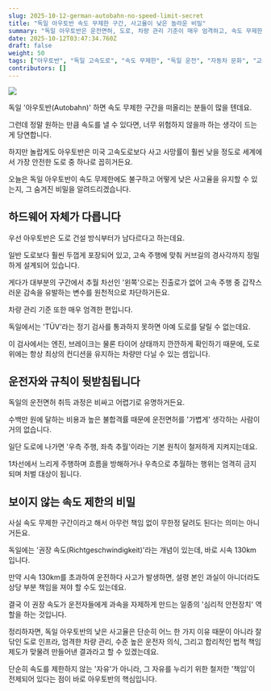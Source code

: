 ```yaml
---
slug: 2025-10-12-german-autobahn-no-speed-limit-secret
title: "독일 아우토반 속도 무제한 구간, 사고율이 낮은 놀라운 비밀"
summary: "독일 아우토반은 운전면허, 도로, 차량 관리 기준이 매우 엄격하고, 속도 무제한 구간이라도 사고 시 법적 책임이 달라지는 독특한 시스템 덕분에 낮은 사고율을 유지합니다."
date: 2025-10-12T03:47:34.760Z
draft: false
weight: 50
tags: ["아우토반", "독일 고속도로", "속도 무제한", "독일 운전", "자동차 문화", "교통 안전", "운전면허"]
contributors: []
---
```


![](https://blogger.googleusercontent.com/img/a/AVvXsEhPQoadhSU9Lqdpyeyz5EXbABIRH8gZifw3DpwQ8OVMabGEqB4IB5DLruwF6QxRFxXNzaZAp3Aimi1ViYy9bX3p2NVvGrYVecOVs9a_bZ2KvR4Bh8iJAVqnGB1-G3EbFKEcWvpfaRVIU4Sjn7doOWn9-4IdcvKRz9vGZMK4bozfe8M_TFmPc_RhYUEpFuM=s16000)

독일 '아우토반(Autobahn)' 하면 속도 무제한 구간을 떠올리는 분들이 많을 텐데요.

그런데 정말 원하는 만큼 속도를 낼 수 있다면, 너무 위험하지 않을까 하는 생각이 드는 게 당연합니다.

하지만 놀랍게도 아우토반은 미국 고속도로보다 사고 사망률이 훨씬 낮을 정도로 세계에서 가장 안전한 도로 중 하나로 꼽히거든요.

오늘은 독일 아우토반이 속도 무제한에도 불구하고 어떻게 낮은 사고율을 유지할 수 있는지, 그 숨겨진 비밀을 알려드리겠습니다.

## 하드웨어 자체가 다릅니다

우선 아우토반은 도로 건설 방식부터가 남다르다고 하는데요.

일반 도로보다 훨씬 두껍게 포장되어 있고, 고속 주행에 맞춰 커브길의 경사각까지 정밀하게 설계되어 있습니다.

게다가 대부분의 구간에서 추월 차선인 '왼쪽'으로는 진출로가 없어 고속 주행 중 갑작스러운 감속을 유발하는 변수를 원천적으로 차단하거든요.

차량 관리 기준 또한 매우 엄격한 편입니다.

독일에서는 'TÜV'라는 정기 검사를 통과하지 못하면 아예 도로를 달릴 수 없는데요.

이 검사에서는 엔진, 브레이크는 물론 타이어 상태까지 깐깐하게 확인하기 때문에, 도로 위에는 항상 최상의 컨디션을 유지하는 차량만 다닐 수 있는 셈입니다.

## 운전자와 규칙이 뒷받침됩니다

독일의 운전면허 취득 과정은 비싸고 어렵기로 유명하거든요.

수백만 원에 달하는 비용과 높은 불합격률 때문에 운전면허를 '가볍게' 생각하는 사람이 거의 없습니다.

일단 도로에 나가면 '우측 주행, 좌측 추월'이라는 기본 원칙이 철저하게 지켜지는데요.

1차선에서 느리게 주행하며 흐름을 방해하거나 우측으로 추월하는 행위는 엄격히 금지되며 처벌 대상이 됩니다.

## 보이지 않는 속도 제한의 비밀

사실 속도 무제한 구간이라고 해서 아무런 책임 없이 무한정 달려도 된다는 의미는 아니거든요.

독일에는 '권장 속도(Richtgeschwindigkeit)'라는 개념이 있는데, 바로 시속 130km입니다.

만약 시속 130km를 초과하여 운전하다 사고가 발생하면, 설령 본인 과실이 아니더라도 상당 부분 책임을 져야 할 수도 있는데요.

결국 이 권장 속도가 운전자들에게 과속을 자제하게 만드는 일종의 '심리적 안전장치' 역할을 하는 것입니다.

정리하자면, 독일 아우토반의 낮은 사고율은 단순히 어느 한 가지 이유 때문이 아니라 잘 닦인 도로 인프라, 엄격한 차량 관리, 수준 높은 운전자 의식, 그리고 합리적인 법적 책임 제도가 맞물려 만들어낸 결과라고 할 수 있겠는데요.

단순히 속도를 제한하지 않는 '자유'가 아니라, 그 자유를 누리기 위한 철저한 '책임'이 전제되어 있다는 점이 바로 아우토반의 핵심입니다.
